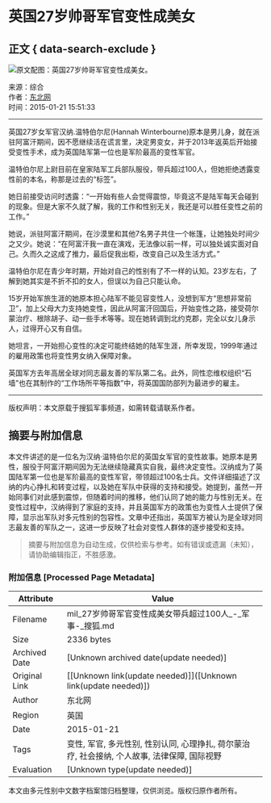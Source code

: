 # 英国27岁帅哥军官变性成美女

## 正文 { data-search-exclude }


![原文配图：英国27岁帅哥军官变性成美女。](http://photocdn.sohu.com/20150121/Img407964835.jpg)

来源：综合  
作者：[东北网](http://international.dbw.cn/system/2015/01/21/056281222.shtml)  
时间：2015-01-21 15:51:33  

---

英国27岁女军官汉纳.温特伯尔尼(Hannah Winterbourne)原本是男儿身，就在派驻阿富汗期间，因不愿继续活在谎言里，决定男变女，并于2013年返英后开始接受变性手术，成为英国陆军第一位也是军阶最高的变性军官。

温特伯尔尼上尉目前在皇家陆军工兵部队服役，带兵超过100人，但她拒绝透露变性前的本名，称那是过去的“标签”。

她日前接受访问时透露：“一开始有些人会觉得震惊，毕竟这不是陆军每天会碰到的现象。但是大家不久就了解，我的工作和性别无关，我还是可以胜任变性之前的工作。”

她说，派驻阿富汗期间，在沙漠里和其他7名男子共住一个帐篷，让她独处时间少之又少。她说：“在阿富汗我一直在演戏，无法像以前一样，可以独处诚实面对自己。久而久之这成了推力，最后促我出柜，改变自己以及生活方式。”

温特伯尔尼在青少年时期，开始对自己的性别有了不一样的认知。23岁左右，了解到她其实是不折不扣的女人，但误以为自己只能认命。

15岁开始军旅生涯的她原本担心陆军不能见容变性人，没想到军方“思想非常前卫”，加上父母大力支持她变性，因此从阿富汗回国后，开始变性之路，接受荷尔蒙治疗、根除胡子、动一些手术等等。现在她转调到北约克郡，完全以女儿身示人，过得开心又有自信。

她坦言，一开始担心变性的决定可能终结她的陆军生涯，所幸发现，1999年通过的雇用政策也将变性男女纳入保障对象。

英国军方去年高居全球对同志最友善的军队第二名。此外，同性恋维权组织“石墙”也在其制作的“工作场所平等指数”中，将英国国防部列为最进步的雇主。

---

版权声明：本文原载于搜狐军事频道，如需转载请联系作者。
<!-- tcd_original_link http://mil.sohu.com/20150121/n407964834.shtml -->


## 摘要与附加信息

<!-- tcd_abstract -->
本文件讲述的是一位名为汉纳·温特伯尔尼的英国女军官的变性故事。她原本是男性，服役于阿富汗期间因为无法继续隐藏真实自我，最终决定变性。汉纳成为了英国陆军第一位也是军阶最高的变性军官，带领超过100名士兵。文件详细描述了汉纳的内心挣扎和转变过程，以及她在军队中获得的支持和接受。她提到，虽然一开始同事们对此感到震惊，但随着时间的推移，他们认同了她的能力与性别无关。在变性过程中，汉纳得到了家庭的支持，并且英国军方的政策也为变性人士提供了保障，显示出军队对多元性别的包容性。文章中还指出，英国军方被认为是全球对同志最友善的军队之一，这进一步反映了社会对变性人群体的逐步接受和支持。
<!-- tcd_abstract_end -->

> 摘要与附加信息为自动生成，仅供检索与参考。如有错误或遗漏（未知），请协助编辑指正，不胜感激。

### 附加信息 [Processed Page Metadata]

| Attribute       | Value                                  |
|-----------------|----------------------------------------|
| Filename        | mil_27岁帅哥军官变性成美女带兵超过100人_-_军事-_搜狐.md                             |
| Size            | 2336 bytes                           |
| Archived Date   | [Unknown archived date(update needed)]                             |
| Original Link   | [[Unknown link(update needed)]]([Unknown link(update needed)])                       |
| Author          | 东北网                               |
| Region          | 英国                               |
| Date            | 2015-01-21                                 |
| Tags            | 变性, 军官, 多元性别, 性别认同, 心理挣扎, 荷尔蒙治疗, 社会接纳, 个人故事, 法律保障, 国际视野                                 |
| Evaluation            | [Unknown type(update needed)]                                 |
<!-- tcd_table_end -->

本文由多元性别中文数字档案馆归档整理，仅供浏览。版权归原作者所有。
